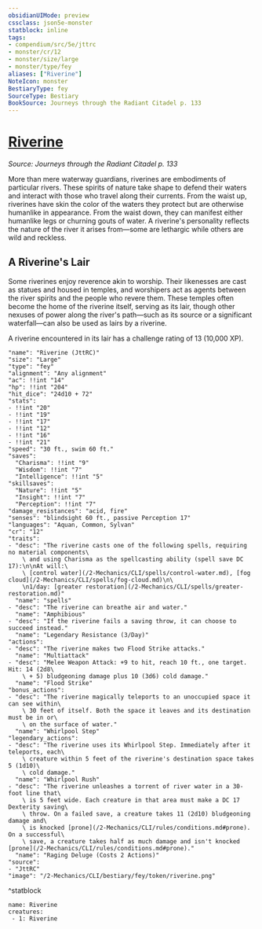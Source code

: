 ```yaml
---
obsidianUIMode: preview
cssclass: json5e-monster
statblock: inline
tags:
- compendium/src/5e/jttrc
- monster/cr/12
- monster/size/large
- monster/type/fey
aliases: ["Riverine"]
NoteIcon: monster
BestiaryType: fey
SourceType: Bestiary
BookSource: Journeys through the Radiant Citadel p. 133
---
```

# [Riverine](2-Mechanics/CLI/bestiary/fey/riverine-jttrc.md)
*Source: Journeys through the Radiant Citadel p. 133*  

More than mere waterway guardians, riverines are embodiments of particular rivers. These spirits of nature take shape to defend their waters and interact with those who travel along their currents. From the waist up, riverines have skin the color of the waters they protect but are otherwise humanlike in appearance. From the waist down, they can manifest either humanlike legs or churning gouts of water. A riverine's personality reflects the nature of the river it arises from—some are lethargic while others are wild and reckless.

## A Riverine's Lair

Some riverines enjoy reverence akin to worship. Their likenesses are cast as statues and housed in temples, and worshipers act as agents between the river spirits and the people who revere them. These temples often become the home of the riverine itself, serving as its lair, though other nexuses of power along the river's path—such as its source or a significant waterfall—can also be used as lairs by a riverine.

A riverine encountered in its lair has a challenge rating of 13 (10,000 XP).

```statblock
"name": "Riverine (JttRC)"
"size": "Large"
"type": "fey"
"alignment": "Any alignment"
"ac": !!int "14"
"hp": !!int "204"
"hit_dice": "24d10 + 72"
"stats":
- !!int "20"
- !!int "19"
- !!int "17"
- !!int "12"
- !!int "16"
- !!int "21"
"speed": "30 ft., swim 60 ft."
"saves":
  "Charisma": !!int "9"
  "Wisdom": !!int "7"
  "Intelligence": !!int "5"
"skillsaves":
  "Nature": !!int "5"
  "Insight": !!int "7"
  "Perception": !!int "7"
"damage_resistances": "acid, fire"
"senses": "blindsight 60 ft., passive Perception 17"
"languages": "Aquan, Common, Sylvan"
"cr": "12"
"traits":
- "desc": "The riverine casts one of the following spells, requiring no material components\
    \ and using Charisma as the spellcasting ability (spell save DC 17):\n\nAt will:\
    \ [control water](/2-Mechanics/CLI/spells/control-water.md), [fog cloud](/2-Mechanics/CLI/spells/fog-cloud.md)\n\
    \n1/day: [greater restoration](/2-Mechanics/CLI/spells/greater-restoration.md)"
  "name": "spells"
- "desc": "The riverine can breathe air and water."
  "name": "Amphibious"
- "desc": "If the riverine fails a saving throw, it can choose to succeed instead."
  "name": "Legendary Resistance (3/Day)"
"actions":
- "desc": "The riverine makes two Flood Strike attacks."
  "name": "Multiattack"
- "desc": "Melee Weapon Attack: +9 to hit, reach 10 ft., one target. Hit: 14 (2d8\
    \ + 5) bludgeoning damage plus 10 (3d6) cold damage."
  "name": "Flood Strike"
"bonus_actions":
- "desc": "The riverine magically teleports to an unoccupied space it can see within\
    \ 30 feet of itself. Both the space it leaves and its destination must be in or\
    \ on the surface of water."
  "name": "Whirlpool Step"
"legendary_actions":
- "desc": "The riverine uses its Whirlpool Step. Immediately after it teleports, each\
    \ creature within 5 feet of the riverine's destination space takes 5 (1d10)\
    \ cold damage."
  "name": "Whirlpool Rush"
- "desc": "The riverine unleashes a torrent of river water in a 30-foot line that\
    \ is 5 feet wide. Each creature in that area must make a DC 17 Dexterity saving\
    \ throw. On a failed save, a creature takes 11 (2d10) bludgeoning damage and\
    \ is knocked [prone](/2-Mechanics/CLI/rules/conditions.md#prone). On a successful\
    \ save, a creature takes half as much damage and isn't knocked [prone](/2-Mechanics/CLI/rules/conditions.md#prone)."
  "name": "Raging Deluge (Costs 2 Actions)"
"source":
- "JttRC"
"image": "/2-Mechanics/CLI/bestiary/fey/token/riverine.png"
```
^statblock

```encounter-table
name: Riverine
creatures:
 - 1: Riverine
```